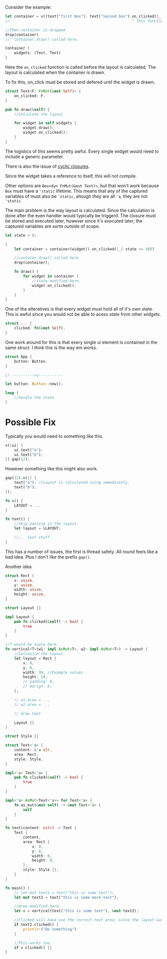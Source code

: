 Consider the example:

```rs
let container = v((text("first box"), text("second box").on_clicked(|_| println!("Second box clicked"))))
//                                                       ^ this function is called first

//Then container is dropped
drop(container)
//^ container.draw() called here.

Container {
    widgets: (Text, Text)
}
```

Here the `on_clicked` function is called before the layout is calculated.
The layout is calculated when the container is drawn.


To fix this, on_click must be stored and defered until the widget is drawn.

```rs
struct Text<F: FnMut(&mut Self)> {
    on_clicked: F,
}

pub fn draw(&self) {
    //Calculate the layout

    for widget in self.widgets {
        widget.draw();
        widget.on_clicked();
    }
}
```

The logistics of this seems pretty awful. Every single widget would need to include a generic parameter.

There is also the issue of [cyclic closures](https://github.com/rust-lang/rust/issues/46062). 

Since the widget takes a reference to itself, this will not compile. 

Other options are `Box<dyn FnMut(&mut Text)>`, but that won't work because `Box` must have a `'static` lifetime.
This means that any of the captured variables of must also be `'static`, altough they are all `'a`, they are not `'static`

The main problem is the way layout is calculated. Since the calculation is done after the even handler would typically be triggerd.
The closure must be stored and executed later, however since it's executed later, the captured variables are _sorta_ outside of scope.

```rs
let state = 0;

{
    let container = container(widget().on_clicked(|_| state += 10))

    //contaier.draw() called here
    drop(container);

    fn draw() {
        for widget in container {
            //state modified here.
            widget.on_clicked();
        }
    }
}
```


One of the alteratives is that every widget must hold all of it's own state. This is awful since you would not be able to acess state from other widgets.

```rs
struct ... {
    clicked: fn(&mut Self),
}
```

One work around for this is that every single ui element is contained in the same struct. I _think_ this is the way em works. 

```rs
struct App {
    button: Button,
}

// ----------vs-----------

let button: Button::new();

loop {
    //handle the state
}

```

# Possible Fix


Typically you would need to something like this.

```rs
v(|ui| {
    ui.text("a");
    ui.text("b");
}).gap(12);
```

However something like this might also work.
```rs
gap(12).v(|| {
    text("a"); //Layout is calculated using immediately.
    text("b");
});

fn v() {
    LAYOUT = ...
}

fn text() {
    //Skip passing in the layout.
    let layout = &LAYOUT;

    //... text stuff
}
```

This has a number of issues, the first is thread safety. All round feels like a bad idea. Plus I don't like the prefix `gap()`.

Another idea

```rs
struct Rect {
    x: usize,
    y: usize,
    width: usize,
    height: usize,
}

struct Layout {}

impl Layout {
    pub fn clicked(&self) -> bool {
        true
    }
}

//T would be tuple here.
fn vertical<T>(w1: impl AsMut<T>, w2: impl AsMut<T>) -> Layout {
    //Calcaulte the layout.
    let layout = Rect {
        x: 0,
        y: 0,
        width: 30, //Example values
        height: 10,
        // padding: 0,
        // marign: 0,
    };

    // w1.area = ...
    // w2.area = ...

    // draw text

    Layout {}
}

struct Style {}

struct Text<'a> {
    content: &'a str,
    area: Rect,
    style: Style,
}

impl<'a> Text<'a> {
    pub fn clicked(&self) -> bool {
        true
    }
}

impl<'a> AsMut<Text<'a>> for Text<'a> {
    fn as_mut(&mut self) -> &mut Text<'a> {
        self
    }
}

fn text(content: &str) -> Text {
    Text {
        content,
        area: Rect {
            x: 0,
            y: 0,
            width: 0,
            height: 0,
        },
        style: Style {},
    }
}

fn main() {
    // let mut text1 = text("this is some text");
    let mut text2 = text("this is some more text");

    //Area modified here.
    let v = vertical(text("this is some text"), &mut text2);

    //Clicked will have use the correct text area, since the layout was just calculated.
    if text2.clicked() {
        println!("Do something")
    }

    //This works too.
    if v.clicked() {}
}
```
